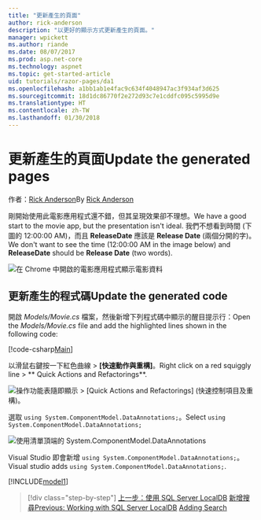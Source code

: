 ```yaml
---
title: "更新產生的頁面"
author: rick-anderson
description: "以更好的顯示方式更新產生的頁面。"
manager: wpickett
ms.author: riande
ms.date: 08/07/2017
ms.prod: asp.net-core
ms.technology: aspnet
ms.topic: get-started-article
uid: tutorials/razor-pages/da1
ms.openlocfilehash: a1bb1ab1e4fac9c634f4048947ac3f934af3d625
ms.sourcegitcommit: 18d1dc86770f2e272d93c7e1cddfc095c5995d9e
ms.translationtype: HT
ms.contentlocale: zh-TW
ms.lasthandoff: 01/30/2018
---
```

# <a name="update-the-generated-pages"></a><span data-ttu-id="a321a-103">更新產生的頁面</span><span class="sxs-lookup"><span data-stu-id="a321a-103">Update the generated pages</span></span>

<span data-ttu-id="a321a-104">作者：[Rick Anderson](https://twitter.com/RickAndMSFT)</span><span class="sxs-lookup"><span data-stu-id="a321a-104">By [Rick Anderson](https://twitter.com/RickAndMSFT)</span></span>

<span data-ttu-id="a321a-105">剛開始使用此電影應用程式還不錯，但其呈現效果卻不理想。</span><span class="sxs-lookup"><span data-stu-id="a321a-105">We have a good start to the movie app, but the presentation isn't ideal.</span></span> <span data-ttu-id="a321a-106">我們不想看到時間 (下圖的 12:00:00 AM)，而且 **ReleaseDate** 應該是 **Release Date** (兩個分開的字)。</span><span class="sxs-lookup"><span data-stu-id="a321a-106">We don't want to see the time (12:00:00 AM in the image below) and **ReleaseDate** should be **Release Date** (two words).</span></span>

![在 Chrome 中開啟的電影應用程式顯示電影資料](sql/_static/m55.png)

## <a name="update-the-generated-code"></a><span data-ttu-id="a321a-108">更新產生的程式碼</span><span class="sxs-lookup"><span data-stu-id="a321a-108">Update the generated code</span></span>

<span data-ttu-id="a321a-109">開啟 *Models/Movie.cs* 檔案，然後新增下列程式碼中顯示的醒目提示行：</span><span class="sxs-lookup"><span data-stu-id="a321a-109">Open the *Models/Movie.cs* file and add the highlighted lines shown in the following code:</span></span>

[!code-csharp[Main](razor-pages-start/sample/RazorPagesMovie/Models/MovieDate.cs?name=snippet_1&highlight=10-11)]

<span data-ttu-id="a321a-110">以滑鼠右鍵按一下紅色曲線 > **[快速動作與重構]**。</span><span class="sxs-lookup"><span data-stu-id="a321a-110">Right click on a red squiggly line > ** Quick Actions and Refactorings**.</span></span>

  ![操作功能表隨即顯示 **> [Quick Actions and Refactorings] (快速控制項目及重構)**。](da1/qa.png)

<span data-ttu-id="a321a-112">選取 `using System.ComponentModel.DataAnnotations;`。</span><span class="sxs-lookup"><span data-stu-id="a321a-112">Select `using System.ComponentModel.DataAnnotations;`</span></span>

  ![使用清單頂端的 System.ComponentModel.DataAnnotations](da1/da.png)

  <span data-ttu-id="a321a-114">Visual Studio 即會新增 `using System.ComponentModel.DataAnnotations;`。</span><span class="sxs-lookup"><span data-stu-id="a321a-114">Visual studio adds `using System.ComponentModel.DataAnnotations;`.</span></span>

[!INCLUDE[model1](../../includes/RP/da2.md)]

>[!div class="step-by-step"]
<span data-ttu-id="a321a-115">[上一步：使用 SQL Server LocalDB](xref:tutorials/razor-pages/sql)
[新增搜尋](xref:tutorials/razor-pages/search)</span><span class="sxs-lookup"><span data-stu-id="a321a-115">[Previous: Working with SQL Server LocalDB](xref:tutorials/razor-pages/sql)
[Adding Search](xref:tutorials/razor-pages/search)</span></span>
